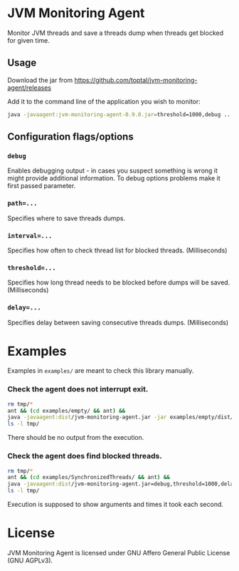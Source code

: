 # JVM Monitoring Agent

Monitor JVM threads and save a threads dump when threads get blocked for given 
time.

## Usage

Download the jar from https://github.com/toptal/jvm-monitoring-agent/releases

Add it to the command line of the application you wish to monitor:

```bash
java -javaagent:jvm-monitoring-agent-0.9.0.jar=threshold=1000,debug ...rest of command
```

## Configuration flags/options

### `debug`

Enables debugging output - in cases you suspect something is wrong it might provide additional information.
To debug options problems make it first passed parameter.

### `path=...`

Specifies where to save threads dumps.

### `interval=...`

Specifies how often to check thread list for blocked threads. (Milliseconds)

### `threshold=...`

Specifies how long thread needs to be blocked before dumps will be saved. (Milliseconds)

### `delay=...`

Specifies delay between saving consecutive threads dumps. (Milliseconds)


# Examples

Examples in `examples/` are meant to check this library manually.

### Check the agent does not interrupt exit.

```bash
rm tmp/*
ant && (cd examples/empty/ && ant) &&
java -javaagent:dist/jvm-monitoring-agent.jar -jar examples/empty/dist/empty.jar
ls -l tmp/
```

There should be no output from the execution.

### Check the agent does find blocked threads.

```bash
rm tmp/*
ant && (cd examples/SynchronizedThreads/ && ant) &&
java -javaagent:dist/jvm-monitoring-agent.jar=debug,threshold=1000,delay=5000 -jar examples/SynchronizedThreads/dist/SynchronizedThreads.jar
ls -l tmp/
```

Execution is supposed to show arguments and times it took each second.

# License

JVM Monitoring Agent is licensed under GNU Affero General Public License (GNU AGPLv3).
